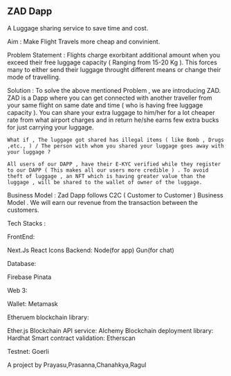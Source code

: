 ## ZAD Dapp 
A Luggage sharing service to save time and cost.

Aim : Make Flight Travels more cheap and convinient.

Problem Statement : Flights charge exorbitant additional amount when you exceed their free luggage capacity ( Ranging from 15-20 Kg ). This forces many to either send their luggage throught different means or change their mode of travelling.

Solution : To solve the above mentioned Problem , we are introducing ZAD. ZAD is a Dapp where you can get connected with another traveller from your same flight on same date and time ( who is having free luggage capacity ). You can share your extra luggage to him/her for a lot cheaper rate from what airport charges and in return he/she earns few extra bucks for just carrying your luggage.

    What if , The luggage got shared has illegal items ( like Bomb , Drugs ,etc., ) / The person with whom you shared your luggage goes away with your luggage ?
    
    All users of our DAPP , have their E-KYC verified while they register to our DAPP ( This makes all our users more credible ) . To avoid theft of luggage , an NFT which is having greater value than the luggage , will be shared to the wallet of owner of the luggage.

Business Model : Zad Dapp follows C2C ( Customer to Customer ) Business Model . We will earn our revenue from the transaction between the customers.

Tech Stacks :

FrontEnd:

Next.Js
React Icons
Backend:
Node(for app)
Gun(for chat)

Database:

Firebase
Pinata

Web 3:

Wallet:
Metamask

Etheruem blockchain library:

Ether.js
Blockchain API service:
Alchemy
Blockchain deployment library:
Hardhat
Smart contract validation:
Etherscan

Testnet:
Goerli



A project by Prayasu,Prasanna,Chanahkya,Ragul
